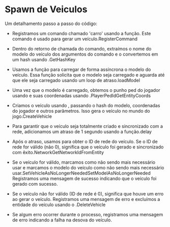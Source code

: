 # Spawn de Veiculos

Um detalhamento passo a passo do código:

- Registramos um comando chamado 'carro' usando a função. Este comando é usado para gerar um veículo.RegisterCommand

- Dentro do retorno de chamada do comando, extraímos o nome do modelo do veículo dos argumentos do comando e o convertemos em um hash usando .GetHashKey
- Usamos a função para carregar de forma assíncrona o modelo do veículo. Essa função solicita que o modelo seja carregado e aguarda até que ele seja carregado usando um loop de atraso.loadModel

- Uma vez que o modelo é carregado, obtemos o punho ped do jogador usando e suas coordenadas usando .PlayerPedIdGetEntityCoords
- Criamos o veículo usando , passando o hash do modelo, coordenadas do jogador e outros parâmetros. Isso gera o veículo no mundo do jogo.CreateVehicle
- Para garantir que o veículo seja totalmente criado e sincronizado com a rede, adicionamos um atraso de 1 segundo usando a função.delay
- Após o atraso, usamos para obter o ID de rede do veículo. Se o ID de rede for válido (não 0), significa que o veículo foi gerado e sincronizado com êxito.NetworkGetNetworkIdFromEntity
- Se o veículo for válido, marcamos como não sendo mais necessário usar e marcamos o modelo do veículo como não sendo mais necessário usar.SetVehicleAsNoLongerNeededSetModelAsNoLongerNeeded
Registramos uma mensagem de sucesso indicando que o veículo foi gerado com sucesso.
- Se o veículo não for válido (ID de rede é 0), significa que houve um erro ao gerar o veículo. Registramos uma mensagem de erro e excluímos a entidade do veículo usando o .DeleteVehicle
- Se algum erro ocorrer durante o processo, registramos uma mensagem de erro indicando a falha na desova do veículo.